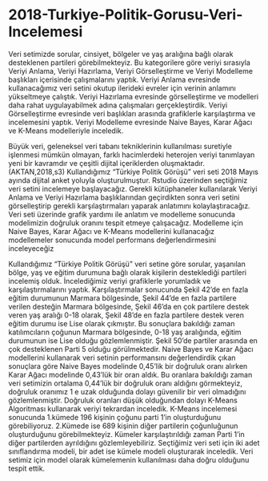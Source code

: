 # 2018-Turkiye-Politik-Gorusu-Veri-Incelemesi

Veri setimizde sorular, cinsiyet, bölgeler ve yaş aralığına bağlı olarak 
desteklenen partileri görebilmekteyiz. Bu kategorilere göre veriyi sırasıyla Veriyi 
Anlama, Veriyi Hazırlama, Veriyi Görselleştirme ve Veriyi Modelleme başlıkları 
içerisinde çalışmalarını yaptık. 
Veriyi Anlama evresinde kullanacağımız veri setini okutup ilerideki evreler
için verinin anlamını yükseltmeye çalıştık.
Veriyi Hazırlama evresinde görselleştirme ve modelleri daha rahat 
uygulayabilmek adına çalışmaları gerçekleştirdik.
Veriyi Görselleştirme evresinde veri başlıkları arasında grafiklerle 
karşılaştırma ve incelemesini yaptık.
Veriyi Modelleme evresinde Naive Bayes, Karar Ağacı ve K-Means
modelleriyle inceledik.

Büyük veri, geleneksel veri tabanı tekniklerinin kullanılması suretiyle 
işlenmesi mümkün olmayan, farklı hacimlerdeki heterojen veriyi tanımlayan yeni bir 
kavramdır ve çeşitli dijital içeriklerden oluşmaktadır.(AKTAN,2018,s3)
Kullandığımız “Türkiye Politik Görüşü” veri seti 2018 Mayıs ayında dijital 
anket yoluyla oluşturulmuştur.
Rstudio üzerinden seçtiğimiz veri setini incelemeye başlayacağız. Gerekli
kütüphaneler kullanılarak Veriyi Anlama ve Veriyi Hazırlama başlıklarından 
geçirdikten sonra veri setini görselleştirip gerekli karşılaştırmaları yaparak anlatımını 
kolaylaştıracağız. Veri seti üzerinde grafik yardımı ile anlatım ve modelleme 
sonucunda modelimizin doğruluk oranını tespit etmeye çalışacağız. Modelleme için 
Naive Bayes, Karar Ağacı ve K-Means modellerini kullanacağız modellemeler 
sonucunda model performans değerlendirmesini inceleyeceğiz

Kullandığımız “Türkiye Politik Görüşü” veri setine göre sorular, yaşanılan 
bölge, yaş ve eğitim durumuna bağlı olarak kişilerin desteklediği partileri incelemiş 
olduk. İncelediğimiz veriyi grafiklerle yorumladık ve karşılaştırmalarını yaptık.
Karşılaştırmalar sonucunda Şekil 42’de en fazla eğitim durumunun Marmara 
bölgesinde, Şekil 44’de en fazla partilere verilen desteğin Marmara bölgesinde, Şekil 
46’da en çok partilere destek veren yaş aralığı 0-18 olarak, Şekil 48’de en fazla 
partilere destek veren eğitim durumu ise Lise olarak çıkmıştır. Bu sonuçlara bakıldığı 
zaman katılımcıların çoğunun Marmara bölgesinde, 0-18 yaş aralığında, eğitim 
durumunun ise Lise olduğu gözlemlenmiştir. Şekil 50’de partiler arasında en çok 
desteklenen Parti 5 olduğu görülmektedir. 
Naive Bayes ve Karar Ağacı modellerini kullanarak veri setinin performansını 
değerlendirdik çıkan sonuçlara göre Naive Bayes modelinde 0,45’lik bir doğruluk 
oranı alırken Karar Ağacı modelinde 0,43’lük bir oran aldık. Bu oranlara bakıldığı 
zaman veri setimizin ortalama 0,44’lük bir doğruluk oranı aldığını görmekteyiz, 
doğruluk oranımız 1 e uzak olduğunda dolayı güvenilir bir veri olmadığını 
gözlemlenmiştir. Doğruluk oranları düşük olduğundan dolayı K-Means Algoritması 
kullanarak veriyi tekrardan inceledik. K-Means incelemesi sonucunda 1.kümede 196 
kişinin çoğunu parti 1’in oluşturduğunu görebiliyoruz. 2.Kümede ise 689 kişinin diğer 
partilerin çoğunluğunun oluşturduğunu görebilmekteyiz. Kümeler karşılaştırıldığı 
zaman Parti 1’in diğer partilerden ayrıldığını gözlemleyebiliriz.
Seçtiğimiz veri seti için iki adet sınıflandırma modeli, bir adet ise kümele 
modeli oluşturarak inceledik. Veri setimiz için model olarak kümelemenin 
kullanılması daha doğru olduğunu tespit ettik.
